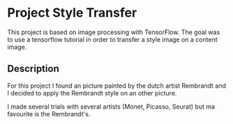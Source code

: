 # Project Style Transfer

This project is based on image processing with TensorFlow.
The goal was to use a tensorflow tutorial in order to transfer a style image on a content image.

## Description

For this project I found an picture painted by the dutch artist Rembrandt and I decided to apply the Rembrandt style on an other picture.

I made several trials with several artists (Monet, Picasso, Seurat) but ma favourite is the Rembrandt's.
